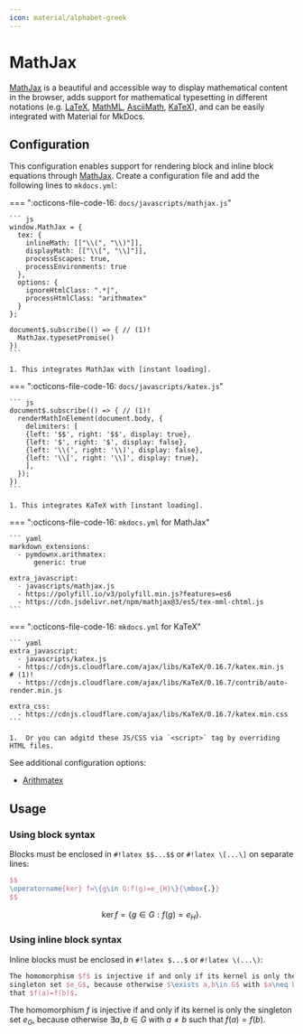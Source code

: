 ```yaml
---
icon: material/alphabet-greek
---
```


# MathJax

[MathJax] is a beautiful and accessible way to display mathematical content
in the browser, adds support for mathematical typesetting in different notations
(e.g. [LaTeX], [MathML], [AsciiMath], [KaTeX]), and can be easily integrated with
Material for MkDocs.

  [MathJax]: https://www.mathjax.org/
  [LaTeX]: https://en.wikibooks.org/wiki/LaTeX/Mathematics
  [MathML]: https://en.wikipedia.org/wiki/MathML
  [AsciiMath]: http://asciimath.org/
  [KaTeX]: https://katex.org/

## Configuration

This configuration enables support for rendering block and inline block
equations through [MathJax]. Create a configuration file and add the following
lines to `mkdocs.yml`:

=== ":octicons-file-code-16: `docs/javascripts/mathjax.js`"

    ``` js
    window.MathJax = {
      tex: {
        inlineMath: [["\\(", "\\)"]],
        displayMath: [["\\[", "\\]"]],
        processEscapes: true,
        processEnvironments: true
      },
      options: {
        ignoreHtmlClass: ".*|",
        processHtmlClass: "arithmatex"
      }
    };

    document$.subscribe(() => { // (1)!
      MathJax.typesetPromise()
    })
    ```

    1. This integrates MathJax with [instant loading].

=== ":octicons-file-code-16: `docs/javascripts/katex.js`"

    ``` js
    document$.subscribe(() => { // (1)!
      renderMathInElement(document.body, {
        delimiters: [
        {left: '$$', right: '$$', display: true},
        {left: '$', right: '$', display: false},
        {left: '\\(', right: '\\)', display: false},
        {left: '\\[', right: '\\]', display: true},
        ],
      });
    })
    ```

    1. This integrates KaTeX with [instant loading].

=== ":octicons-file-code-16: `mkdocs.yml` for MathJax"

    ``` yaml
    markdown_extensions:
      - pymdownx.arithmatex:
          generic: true

    extra_javascript:
      - javascripts/mathjax.js 
      - https://polyfill.io/v3/polyfill.min.js?features=es6
      - https://cdn.jsdelivr.net/npm/mathjax@3/es5/tex-mml-chtml.js
    ```

=== ":octicons-file-code-16: `mkdocs.yml` for KaTeX"

    ``` yaml
    extra_javascript:
      - javascripts/katex.js 
      - https://cdnjs.cloudflare.com/ajax/libs/KaTeX/0.16.7/katex.min.js  # (1)!
      - https://cdnjs.cloudflare.com/ajax/libs/KaTeX/0.16.7/contrib/auto-render.min.js
    
    extra_css:
      - https://cdnjs.cloudflare.com/ajax/libs/KaTeX/0.16.7/katex.min.css
    ```

    1.  Or you can adgitd these JS/CSS via `<script>` tag by overriding HTML files.


See additional configuration options:

- [Arithmatex]

  [Arithmatex]: ../setup/extensions/python-markdown-extensions.md#arithmatex
  [instant loading]: ../setup/setting-up-navigation.md#instant-loading

<script src="https://polyfill.io/v3/polyfill.min.js?features=es6"></script>
<script id="MathJax-script" async src="https://cdn.jsdelivr.net/npm/mathjax@3/es5/tex-mml-chtml.js"></script>
<script>
  window.MathJax = {
    tex: {
      inlineMath: [["\\(", "\\)"]],
      displayMath: [["\\[", "\\]"]],
      processEscapes: true,
      processEnvironments: true
    },
    options: {
      ignoreHtmlClass: ".*|",
      processHtmlClass: "arithmatex"
    }
  };
</script>

## Usage

### Using block syntax

Blocks must be enclosed in `#!latex $$...$$` or `#!latex \[...\]` on separate
lines:

``` latex title="MathJax, block syntax"
$$
\operatorname{ker} f=\{g\in G:f(g)=e_{H}\}{\mbox{.}}
$$
```

<div class="result" markdown>

$$
\operatorname{ker} f=\{g\in G:f(g)=e_{H}\}{\mbox{.}}
$$

</div>

### Using inline block syntax

Inline blocks must be enclosed in `#!latex $...$` or `#!latex \(...\)`:

``` latex title="MathJax, inline syntax"
The homomorphism $f$ is injective if and only if its kernel is only the 
singleton set $e_G$, because otherwise $\exists a,b\in G$ with $a\neq b$ such 
that $f(a)=f(b)$.
```

<div class="result" markdown>

The homomorphism $f$ is injective if and only if its kernel is only the 
singleton set $e_G$, because otherwise $\exists a,b\in G$ with $a\neq b$ such 
that $f(a)=f(b)$.

</div>
